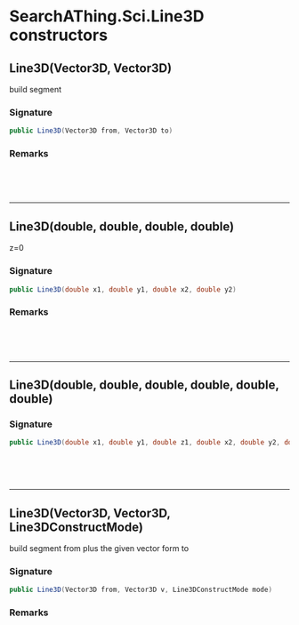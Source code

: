 # SearchAThing.Sci.Line3D constructors
## Line3D(Vector3D, Vector3D)
build segment

### Signature
```csharp
public Line3D(Vector3D from, Vector3D to)
```
### Remarks


<p>&nbsp;</p>
<p>&nbsp;</p>
<hr/>

## Line3D(double, double, double, double)
z=0

### Signature
```csharp
public Line3D(double x1, double y1, double x2, double y2)
```
### Remarks


<p>&nbsp;</p>
<p>&nbsp;</p>
<hr/>

## Line3D(double, double, double, double, double, double)
### Signature
```csharp
public Line3D(double x1, double y1, double z1, double x2, double y2, double z2)
```

<p>&nbsp;</p>
<p>&nbsp;</p>
<hr/>

## Line3D(Vector3D, Vector3D, Line3DConstructMode)
build segment from plus the given vector form to

### Signature
```csharp
public Line3D(Vector3D from, Vector3D v, Line3DConstructMode mode)
```
### Remarks

